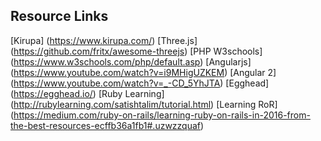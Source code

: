 ## Resource Links

[Kirupa] (https://www.kirupa.com/)
[Three.js] (https://github.com/fritx/awesome-threejs)
[PHP W3schools] (https://www.w3schools.com/php/default.asp)
[Angularjs] (https://www.youtube.com/watch?v=i9MHigUZKEM)
[Angular 2] (https://www.youtube.com/watch?v=_-CD_5YhJTA)
[Egghead] (https://egghead.io/)
[Ruby Learning] (http://rubylearning.com/satishtalim/tutorial.html)
[Learning RoR] (https://medium.com/ruby-on-rails/learning-ruby-on-rails-in-2016-from-the-best-resources-ecffb36a1fb1#.uzwzzquaf)
